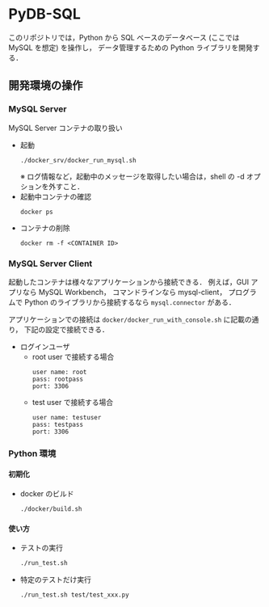 # PyDB-SQL

このリポジトリでは，Python から SQL ベースのデータベース (ここでは MySQL を想定) を操作し，
データ管理するための Python ライブラリを開発する．

## 開発環境の操作

### MySQL Server

MySQL Server コンテナの取り扱い

- 起動
  ```
  ./docker_srv/docker_run_mysql.sh
  ```
  ※ ログ情報など，起動中のメッセージを取得したい場合は，shell の -d オプションを外すこと．
- 起動中コンテナの確認
  ```
  docker ps
  ```
- コンテナの削除
  ```
  docker rm -f <CONTAINER ID>
  ```

### MySQL Server Client

起動したコンテナは様々なアプリケーションから接続できる．
例えば，GUI アプリなら MySQL Workbench，
コマンドラインなら mysql-client，
プログラムで Python のライブラリから接続するなら `mysql.connector` がある．

アプリケーションでの接続は `docker/docker_run_with_console.sh` に記載の通り，
下記の設定で接続できる．

- ログインユーザ
  - root user で接続する場合
    ```
    user name: root
    pass: rootpass
    port: 3306
    ```
  - test user で接続する場合
    ```
    user name: testuser
    pass: testpass
    port: 3306
    ```

### Python 環境

#### 初期化
- docker のビルド
  ```bash
  ./docker/build.sh
  ```

#### 使い方
- テストの実行
  ```bash
  ./run_test.sh
  ```
- 特定のテストだけ実行
  ```bash
  ./run_test.sh test/test_xxx.py
  ```
